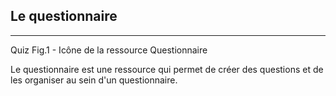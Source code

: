 ## Le questionnaire
---
Quiz Fig.1 - Icône de la ressource Questionnaire

Le questionnaire est une ressource qui permet de créer des questions et de les organiser au sein d'un questionnaire.

